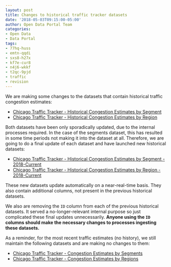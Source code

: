 ```yaml
---
layout: post
title: Changes to historical traffic tracker datasets
date: '2018-05-03T09:15:00-05:00'
author: Open Data Portal Team
categories:
- Open Data
- Data Portal
tags:
- 77hq-huss
- emtn-qqdi
- sxs8-h27x
- kf7e-cur8
- n4j6-wkkf
- t2qc-9pjd
- traffic
- revision
---
```

We are making some changes to the datasets that contain historical traffic congestion estimates:

* [Chicago Traffic Tracker - Historical Congestion Estimates by Segment](https://data.cityofchicago.org/d/77hq-huss)
* [Chicago Traffic Tracker - Historical Congestion Estimates by Region](https://data.cityofchicago.org/d/emtn-qqdi)

Both datasets have been only sporadically updated, due to the internal processes required. In the case of the segments dataset, this has resulted in some time periods not making it into the dataset at all.  Therefore, we are going to do a final update of each dataset and have launched new historical datasets:

* [Chicago Traffic Tracker - Historical Congestion Estimates by Segment - 2018-Current](https://data.cityofchicago.org/d/sxs8-h27x)
* [Chicago Traffic Tracker - Historical Congestion Estimates by Region - 2018-Current](https://data.cityofchicago.org/d/kf7e-cur8)

These new datasets update automatically on a near-real-time basis. They also contain additional columns, not present in the previous historical datasets.

We also are removing the `ID` column from each of the previous historical datasets. It served a no-longer-relevant internal purpose so just complicated these final updates unnecessarily. **Anyone using the `ID` columns should make the necessary changes to processes ingesting these datasets.**

As a reminder, for the most recent traffic estimates (no history), we still maintain the following datasets and are making no changes to them:

* [Chicago Traffic Tracker - Congestion Estimates by Segments](https://data.cityofchicago.org/d/n4j6-wkkf)
* [Chicago Traffic Tracker - Congestion Estimates by Regions](https://data.cityofchicago.org/d/t2qc-9pjd)
